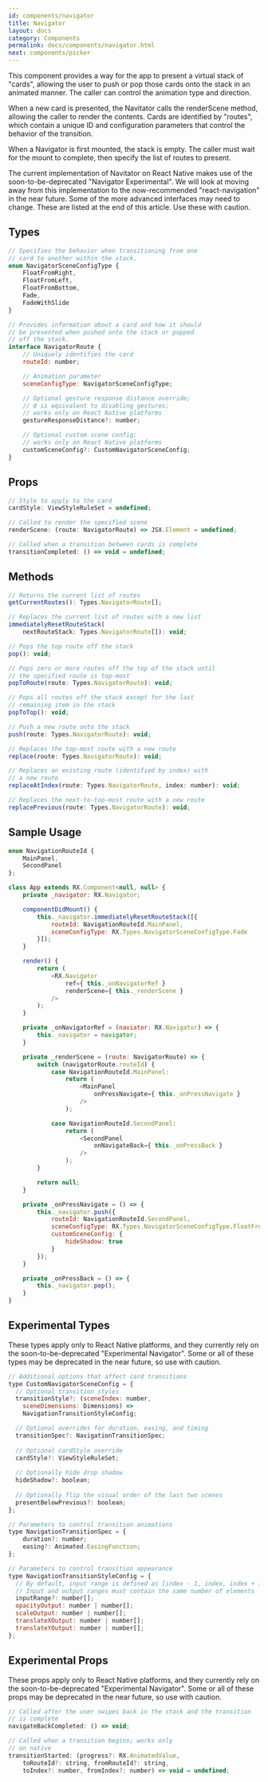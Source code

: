```yaml
---
id: components/navigator
title: Navigator
layout: docs
category: Components
permalink: docs/components/navigator.html
next: components/picker
---
```


This component provides a way for the app to present a virtual stack of "cards", allowing the user to push or pop those cards onto the stack in an animated manner. The caller can control the animation type and direction.

When a new card is presented, the Navitator calls the renderScene method, allowing the caller to render the contents. Cards are identified by "routes", which contain a unique ID and configuration parameters that control the behavior of the transition.

When a Navigator is first mounted, the stack is empty. The caller must wait for the mount to complete, then specify the list of routes to present.

The current implementation of Navitator on React Native makes use of the soon-to-be-deprecated "Navigator Experimental". We will look at moving away from this implementation to the now-recommended "react-navigation" in the near future. Some of the more advanced interfaces may need to change. These are listed at the end of this article. Use these with caution.

## Types
``` javascript
// Specifies the behavior when transitioning from one
// card to another within the stack.
enum NavigatorSceneConfigType {
    FloatFromRight,
    FloatFromLeft,
    FloatFromBottom,
    Fade,
    FadeWithSlide
}

// Provides information about a card and how it should
// be presented when pushed onto the stack or popped
// off the stack.
interface NavigatorRoute {
    // Uniquely identifies the card
    routeId: number;

    // Animation parameter
    sceneConfigType: NavigatorSceneConfigType;

    // Optional gesture response distance override;
    // 0 is equivalent to disabling gestures;
    // works only on React Native platforms
    gestureResponseDistance?: number;

    // Optional custom scene config;
    // works only on React Native platforms
    customSceneConfig?: CustomNavigatorSceneConfig;
}
```

## Props
``` javascript
// Style to apply to the card
cardStyle: ViewStyleRuleSet = undefined;

// Called to render the specified scene
renderScene: (route: NavigatorRoute) => JSX.Element = undefined;

// Called when a transition between cards is complete
transitionCompleted: () => void = undefined;
```

## Methods
``` javascript
// Returns the current list of routes
getCurrentRoutes(): Types.NavigatorRoute[];

// Replaces the current list of routes with a new list
immediatelyResetRouteStack(
    nextRouteStack: Types.NavigatorRoute[]): void;

// Pops the top route off the stack
pop(): void;

// Pops zero or more routes off the top of the stack until
// the specified route is top-most
popToRoute(route: Types.NavigatorRoute): void;

// Pops all routes off the stack except for the last
// remaining item in the stack
popToTop(): void;

// Push a new route onto the stack
push(route: Types.NavigatorRoute): void;

// Replaces the top-most route with a new route
replace(route: Types.NavigatorRoute): void;

// Replaces an existing route (identified by index) with
// a new route
replaceAtIndex(route: Types.NavigatorRoute, index: number): void;

// Replaces the next-to-top-most route with a new route
replacePrevious(route: Types.NavigatorRoute): void;
```

## Sample Usage
``` javascript
enum NavigationRouteId {
    MainPanel,
    SecondPanel
};

class App extends RX.Component<null, null> {
    private _navigator: RX.Navigator;

    componentDidMount() {
        this._navigator.immediatelyResetRouteStack([{
            routeId: NavigationRouteId.MainPanel,
            sceneConfigType: RX.Types.NavigatorSceneConfigType.Fade
        }]);
    }

    render() {
        return (
            <RX.Navigator
                ref={ this._onNavigatorRef }
                renderScene={ this._renderScene }
            />
        );
    }

    private _onNavigatorRef = (naviator: RX.Navigator) => {
        this._navigator = navigator;
    }

    private _renderScene = (route: NavigatorRoute) => {
        switch (navigatorRoute.routeId) {
            case NavigationRouteId.MainPanel:
                return (
                    <MainPanel
                        onPressNavigate={ this._onPressNavigate }
                    />
                );

            case NavigationRouteId.SecondPanel:
                return (
                    <SecondPanel
                        onNavigateBack={ this._onPressBack }
                    />
                );
        }

        return null;
    }

    private _onPressNavigate = () => {
        this._navigator.push({
            routeId: NavigationRouteId.SecondPanel,
            sceneConfigType: RX.Types.NavigatorSceneConfigType.FloatFromRight,
            customSceneConfig: {
                hideShadow: true
            }
        });
    }

    private _onPressBack = () => {
        this._navigator.pop();
    }
}
```


## Experimental Types

These types apply only to React Native platforms, and they currently rely on the soon-to-be-deprecated "Experimental Navigator". Some or all of these types may be deprecated in the near future, so use with caution.

``` javascript
// Additional options that affect card transitions
type CustomNavigatorSceneConfig = {
  // Optional transition styles
  transitionStyle?: (sceneIndex: number, 
    sceneDimensions: Dimensions) =>
    NavigationTransitionStyleConfig;

  // Optional overrides for duration, easing, and timing
  transitionSpec?: NavigationTransitionSpec;
 
  // Optional cardStyle override
  cardStyle?: ViewStyleRuleSet;
 
  // Optionally hide drop shadow
  hideShadow?: boolean;
 
  // Optionally flip the visual order of the last two scenes
  presentBelowPrevious?: boolean;
};

// Parameters to control transition animations
type NavigationTransitionSpec = {
    duration?: number;
    easing?: Animated.EasingFunction;
};

// Parameters to control transition appearance
type NavigationTransitionStyleConfig = {
  // By default, input range is defined as [index - 1, index, index + 1];
  // Input and output ranges must contain the same number of elements
  inputRange?: number[];
  opacityOutput: number | number[];
  scaleOutput: number | number[];
  translateXOutput: number | number[];
  translateYOutput: number | number[];
};
```

## Experimental Props

These props apply only to React Native platforms, and they currently rely on the soon-to-be-deprecated "Experimental Navigator". Some or all of these props may be deprecated in the near future, so use with caution.

``` javascript
// Called after the user swipes back in the stack and the transition
// is complete
navigateBackCompleted: () => void;

// Called when a transition begins; works only
// on native 
transitionStarted: (progress?: RX.AnimatedValue,
    toRouteId?: string, fromRouteId?: string,
    toIndex?: number, fromIndex?: number) => void = undefined;
```


